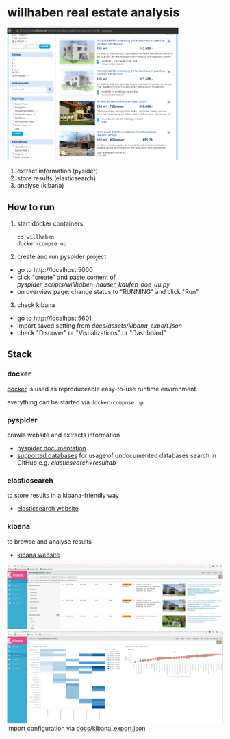 # willhaben real estate analysis

<!-- [![Youtube](http://img.youtube.com/vi/0jJMZ_hQ7I4/0.jpg)](http://www.youtube.com/watch?v=0jJMZ_hQ7I4) -->

<img src="docs/assets/willhaben_searchresult.png" width="400">
<!-- ![willhaben search result page](docs/willhaben_searchresult.png) -->


1.  extract information (pysider)
2.  store results (elasticsearch)
3.  analyse (kibana)

## How to run

1.  start docker containers
    ```
    cd willhaben
    docker-compse up
    ```
2.  create and run pyspider project
  * go to http://localhost:5000
  * click "create" and paste content of *pyspider_scripts/willhaben_hauser_kaufen_ooe_uu.py*
  * on overview page: change status to "RUNNING" and click "Run"

3.  check kibana
  * go to http://localhost:5601
  * import saved setting from *docs/assets/kibana_export.json*
  * check "Discover" or "Visualizations" or "Dashboard"


## Stack

### docker
[docker][docker] is used as reproduceable easy-to-use runtime environment.

everything can be started via `docker-compose up`


### pyspider
crawls website and extracts information

*   [pyspider documentation][pyspider]
*   [supported databases](https://github.com/binux/pyspider/tree/master/pyspider/database)
    for usage of undocumented databases search in GitHub e.g. *elasticsearch+resultdb*


### elasticsearch
to store results in a kibana-friendly way
*   [elasticsearch website][elasticsearch]

### kibana
to browse and analyse results

*   [kibana website][kibana]


![kibana discover](docs/assets/kibana.png)
![kibana dashboard](docs/assets/kibana_dashboard.png)
import configuration via [docs/kibana_export.json](docs/assets/kibana_export.json)


[docker]: https://www.docker.com/
[pyspider]: http://docs.pyspider.org/en/latest/
[elasticsearch]: https://www.elastic.co/products/elasticsearch
[kibana]:https://www.elastic.co/products/kibana
